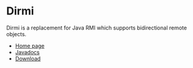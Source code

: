 Dirmi
=====

Dirmi is a replacement for Java RMI which supports bidirectional remote objects.

* [Home page](https://github.com/cojen/Dirmi/wiki)
* [Javadocs](http://cojen.github.io/Dirmi/javadoc/org/cojen/dirmi/package-summary.html)
* [Download](https://github.com/cojen/Dirmi/releases)
